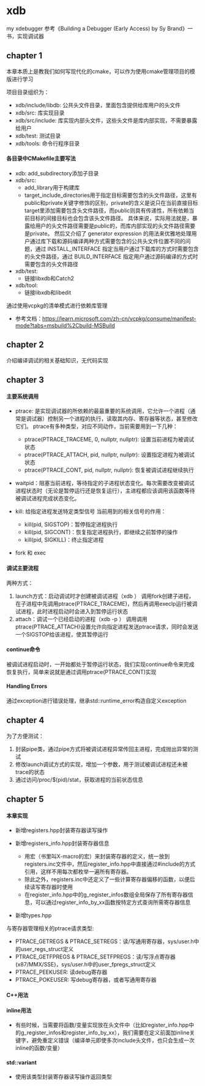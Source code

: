 # xdb
my xdebugger
参考《Building a Debugger (Early Access) by Sy Brand》一书，实现调试器

## chapter 1

本章本质上是教我们如何写现代化的cmake，可以作为使用cmake管理项目的模版进行学习

项目目录组织为：
- xdb/include/libdb: 公共头文件目录，里面包含提供给库用户的头文件
- xdb/src: 库实现目录
- xdb/src/include: 库实现内部头文件，这些头文件是库内部实现，不需要暴露给用户
- xdb/test: 测试目录
- xdb/tools: 命令行程序目录

#### 各目录中CMakefile主要写法
- xdb: add_subdirectory添加子目录
- xdb/src: 
  - add_library用于构建库
  - target_include_directories用于指定目标需要包含的头文件路径，这里有public和private关键字修饰的区别，private的含义是说只在当前直接目标target里添加需要包含头文件路径，而public则具有传递性，所有依赖当前目标的间接目标也会包含该头文件路径。
  具体来说，实际用法就是，暴露给用户的头文件路径需要是public的，而库内部实现的头文件路径需要是private。
  然后又介绍了 generator expression 的用法来优雅地处理用户通过库下载和源码编译两种方式需要包含的公共头文件位置不同的问题，通过 INSTALL_INTERFACE 指定当用户通过下载库的方式时需要包含的头文件路径，通过 BUILD_INTERFACE 指定用户通过源码编译的方式时需要包含的头文件路径
- xdb/test: 
  - 链接libxdb和Catch2
- xdb/tool: 
  - 链接libxdb和libedit

通过使用vcpkg的清单模式进行依赖库管理
- 参考文档：https://learn.microsoft.com/zh-cn/vcpkg/consume/manifest-mode?tabs=msbuild%2Cbuild-MSBuild


## chapter 2
  介绍编译调试的相关基础知识，无代码实现

## chapter 3

#### 主要系统调用

- ptrace: 是实现调试器的所依赖的最最重要的系统调用，它允许一个进程（通常是调试器）控制另一个进程的执行，读取其内存、寄存器等状态，甚至修改它们。
ptrace有多种类型，对应不同动作，当前需要用到一下几种：
  - ptrace(PTRACE_TRACEME, 0, nullptr, nullptr): 设置当前进程为被调试状态
  - ptrace(PTRACE_ATTACH, pid, nullptr, nullptr): 设置指定进程为被调试状态
  - ptrace(PTRACE_CONT, pid, nullptr, nullptr): 恢复被调试进程继续执行
- waitpid：阻塞当前进程，等待指定的子进程状态变化。每次需要改变被调试进程状态时（无论是暂停运行还是恢复运行），主进程都应该调用该函数等待被调试进程完成状态变化。

- kill: 给指定进程发送特定类型信号
当前用到的相关信号的作用：
  - kill(pid, SIGSTOP)：暂停指定进程执行
  - kill(pid, SIGCONT)：恢复指定进程执行，即继续之前暂停的操作
  - kill(pid, SIGKILL)：终止指定进程
- fork 和 exec

#### 调试主要流程
两种方式：
1. launch方式：启动调试时才创建被调试进程（xdb <binary path>）
调用fork创建子进程，在子进程中先调用ptrace(PTRACE_TRACEME)，然后再调用execlp运行被调试进程，此时进程启动时会进入到暂停运行状态
2. attach：调试一个已经启动的进程（xdb -p <pid>）
调用调用ptrace(PTRACE_ATTACH)设置允许向指定进程发送ptrace请求，同时会发送一个SIGSTOP给该进程，使其暂停运行

#### continue命令
被调试进程启动时，一开始都处于暂停运行状态，我们实现continue命令来完成恢复执行，简单来说就是通过调用ptrace(PTRACE_CONT)实现

#### Handling Errors
通过exception进行错误处理，继承std::runtime_error构造自定义exception

## chapter 4

为了方便测试：
1. 封装pipe类，通过pipe方式将被调试进程异常传回主进程，完成抛出异常的测试
2. 修改launch调试方式的实现，增加一个参数，用于测试被调试进程还未被trace的状态
3. 通过访问/proc/$(pid)/stat，获取进程的当前状态信息

## chapter 5

#### 本章实现
- 新增registers.hpp封装寄存器读写操作

- 新增registers_info.hpp封装寄存器信息
  - 用宏（书里叫X-macro的宏）来封装寄存器的定义，统一放到registers.inc文件中，然后register_info.hpp中直接通过#include的方式引用，这样不用每次都枚举一遍所有寄存器。
  - 除此之外，registers.inc中还定义了一些计算寄存器偏移的函数，以便后续读写寄存器时使用
  - 在register_info.hpp中的g_register_infos数组全局保存了所有寄存器信息，可以通过register_info_by_xx函数按特定方式查询所需寄存器信息
- 新增types.hpp

与寄存器管理相关的ptrace请求类型:
- PTRACE_GETREGS & PTRACE_SETREGS：读/写通用寄存器，sys/user.h中的user_regs_struct定义
- PTRACE_GETFPREGS & PTRACE_SETFPREGS：读/写浮点寄存器(x87/MMX/SSE)，sys/user.h中的user_fpregs_struct定义
- PTRACE_PEEKUSER: 读debug寄存器
- PTRACE_POKEUSER: 写debug寄存器，或者写通用寄存器



#### C++用法

#### inline用法
- 有些时候，当需要将函数/变量实现放在头文件中（比如register_info.hpp中的g_register_infos和register_info_by_xx），我们需要在定义前面加inline关键字，避免重定义错误（编译单元即使多次include头文件，也只会生成一次inline的函数/变量）
#### std::variant
- 使用该类型封装寄存器读写操作返回类型
